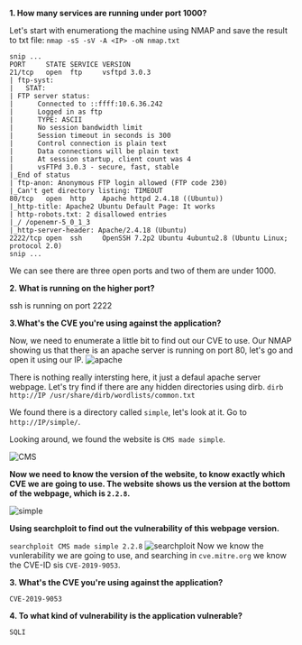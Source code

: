 **1. How many services are running under port 1000?**

Let's start with enumerationg the machine using NMAP and save the result to txt file:
`nmap -sS -sV -A <IP> -oN nmap.txt`
```
snip ...
PORT     STATE SERVICE VERSION
21/tcp   open  ftp     vsftpd 3.0.3
| ftp-syst: 
|   STAT: 
| FTP server status:
|      Connected to ::ffff:10.6.36.242
|      Logged in as ftp
|      TYPE: ASCII
|      No session bandwidth limit
|      Session timeout in seconds is 300
|      Control connection is plain text
|      Data connections will be plain text
|      At session startup, client count was 4
|      vsFTPd 3.0.3 - secure, fast, stable
|_End of status
| ftp-anon: Anonymous FTP login allowed (FTP code 230)
|_Can't get directory listing: TIMEOUT
80/tcp   open  http    Apache httpd 2.4.18 ((Ubuntu))
|_http-title: Apache2 Ubuntu Default Page: It works
| http-robots.txt: 2 disallowed entries 
|_/ /openemr-5_0_1_3 
|_http-server-header: Apache/2.4.18 (Ubuntu)
2222/tcp open  ssh     OpenSSH 7.2p2 Ubuntu 4ubuntu2.8 (Ubuntu Linux; protocol 2.0)
snip ...
```
We can see there are three open ports and two of them are under 1000. 


**2. What is running on the higher port?**

ssh is running on port 2222

**3.What's the CVE you're using against the application?**

Now, we need to enumerate a little bit to find out our CVE to use. Our NMAP showing us that there is an apache server is running on port 80, let's go and open it using our IP. 
![apache](https://user-images.githubusercontent.com/101599690/215180783-3b774595-dcc9-4904-bfb6-42e225ebe59a.png)

There is nothing really intersting here, it just a defaul apache server webpage. Let's try find if there are any hidden directories using dirb. 
`dirb http://IP /usr/share/dirb/wordlists/common.txt`

We found there is a directory called `simple`, let's look at it. Go to `http://IP/simple/`.

Looking around, we found the website is `CMS made simple`. 

![CMS](https://user-images.githubusercontent.com/101599690/215182559-ae148fb7-2604-49d2-962d-49ef80e011f6.png)

**Now we need to know the version of the website, to know exactly which CVE we are going to use. The website shows us the version at the bottom of the webpage, which is `2.2.8`.**

![simple](https://user-images.githubusercontent.com/101599690/215182740-d12c48ae-bea3-4014-a111-b0d3534f3025.png)

**Using searchploit to find out the vulnerability of this webpage version.** 

`searchploit CMS made simple 2.2.8`
![searchploit](https://user-images.githubusercontent.com/101599690/215183382-e8a5b1ff-13d6-45a4-8fca-83705f51c8d3.png)
Now we know the vunlerability we are going to use, and searching in `cve.mitre.org` we know the CVE-ID sis `CVE-2019-9053`. 

**3. What's the CVE you're using against the application?**

`CVE-2019-9053`

**4. To what kind of vulnerability is the application vulnerable?**

`SQLI`

